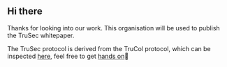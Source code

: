 ## Hi there 

Thanks for looking into our work. This organisation will be used to publish the TruSec whitepaper. 

The TruSec protocol is derived from the TruCol protocol, which can be inspected [here](https://github.com/TruCol/TruCol), feel free to get [hands on](https://github.com/TruCol/TruCol/issues/10)👋
